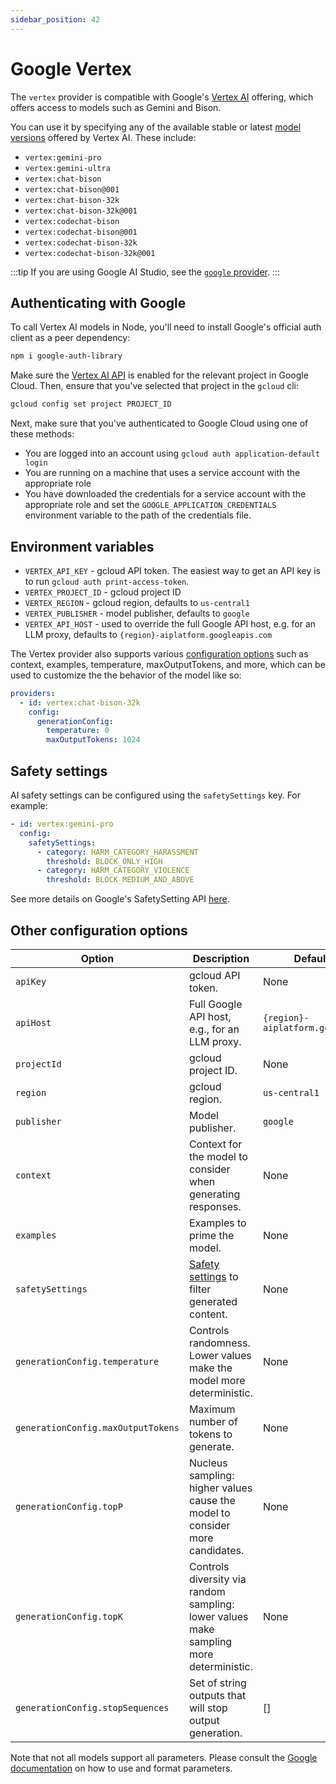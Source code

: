 ```yaml
---
sidebar_position: 42
---
```


# Google Vertex

The `vertex` provider is compatible with Google's [Vertex AI](https://cloud.google.com/vertex-ai) offering, which offers access to models such as Gemini and Bison.

You can use it by specifying any of the available stable or latest [model versions](https://cloud.google.com/vertex-ai/docs/generative-ai/learn/model-versioning) offered by Vertex AI. These include:

- `vertex:gemini-pro`
- `vertex:gemini-ultra`
- `vertex:chat-bison`
- `vertex:chat-bison@001`
- `vertex:chat-bison-32k`
- `vertex:chat-bison-32k@001`
- `vertex:codechat-bison`
- `vertex:codechat-bison@001`
- `vertex:codechat-bison-32k`
- `vertex:codechat-bison-32k@001`

:::tip
If you are using Google AI Studio, see the [`google` provider](/docs/providers/palm).
:::

## Authenticating with Google

To call Vertex AI models in Node, you'll need to install Google's official auth client as a peer dependency:

```sh
npm i google-auth-library
```

Make sure the [Vertex AI API](https://console.cloud.google.com/apis/enableflow?apiid=aiplatform.googleapis.com) is enabled for the relevant project in Google Cloud. Then, ensure that you've selected that project in the `gcloud` cli:

```sh
gcloud config set project PROJECT_ID
```

Next, make sure that you've authenticated to Google Cloud using one of these methods:

- You are logged into an account using `gcloud auth application-default login`
- You are running on a machine that uses a service account with the appropriate role
- You have downloaded the credentials for a service account with the appropriate role and set the `GOOGLE_APPLICATION_CREDENTIALS` environment variable to the path of the credentials file.

## Environment variables

- `VERTEX_API_KEY` - gcloud API token. The easiest way to get an API key is to run `gcloud auth print-access-token`.
- `VERTEX_PROJECT_ID` - gcloud project ID
- `VERTEX_REGION` - gcloud region, defaults to `us-central1`
- `VERTEX_PUBLISHER` - model publisher, defaults to `google`
- `VERTEX_API_HOST` - used to override the full Google API host, e.g. for an LLM proxy, defaults to `{region}-aiplatform.googleapis.com`

The Vertex provider also supports various [configuration options](https://github.com/promptfoo/promptfoo/blob/main/src/providers/vertex.ts#L7-L22) such as context, examples, temperature, maxOutputTokens, and more, which can be used to customize the the behavior of the model like so:

```yaml
providers:
  - id: vertex:chat-bison-32k
    config:
      generationConfig:
        temperature: 0
        maxOutputTokens: 1024
```

## Safety settings

AI safety settings can be configured using the `safetySettings` key. For example:

```yaml
- id: vertex:gemini-pro
  config:
    safetySettings:
      - category: HARM_CATEGORY_HARASSMENT
        threshold: BLOCK_ONLY_HIGH
      - category: HARM_CATEGORY_VIOLENCE
        threshold: BLOCK_MEDIUM_AND_ABOVE
```

See more details on Google's SafetySetting API [here](https://ai.google.dev/api/rest/v1/SafetySetting).

## Other configuration options

| Option                             | Description                                                                                     | Default Value                        |
| ---------------------------------- | ----------------------------------------------------------------------------------------------- | ------------------------------------ |
| `apiKey`                           | gcloud API token.                                                                               | None                                 |
| `apiHost`                          | Full Google API host, e.g., for an LLM proxy.                                                   | `{region}-aiplatform.googleapis.com` |
| `projectId`                        | gcloud project ID.                                                                              | None                                 |
| `region`                           | gcloud region.                                                                                  | `us-central1`                        |
| `publisher`                        | Model publisher.                                                                                | `google`                             |
| `context`                          | Context for the model to consider when generating responses.                                    | None                                 |
| `examples`                         | Examples to prime the model.                                                                    | None                                 |
| `safetySettings`                   | [Safety settings](https://ai.google.dev/api/rest/v1/SafetySetting) to filter generated content. | None                                 |
| `generationConfig.temperature`     | Controls randomness. Lower values make the model more deterministic.                            | None                                 |
| `generationConfig.maxOutputTokens` | Maximum number of tokens to generate.                                                           | None                                 |
| `generationConfig.topP`            | Nucleus sampling: higher values cause the model to consider more candidates.                    | None                                 |
| `generationConfig.topK`            | Controls diversity via random sampling: lower values make sampling more deterministic.          | None                                 |
| `generationConfig.stopSequences`   | Set of string outputs that will stop output generation.                                         | []                                   |

Note that not all models support all parameters. Please consult the [Google documentation](https://cloud.google.com/vertex-ai/generative-ai/docs/multimodal/overview) on how to use and format parameters.
